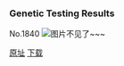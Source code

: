 ### Genetic Testing Results
No.1840
![图片不见了~~~](https://imgs.xkcd.com/comics/genetic_testing_results.png)

[原址](https://xkcd.com//1840) [下载](https://imgs.xkcd.com/comics/genetic_testing_results.png)

